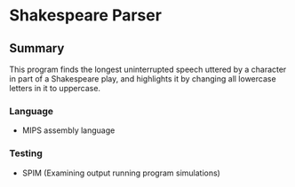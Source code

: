# Shakespeare Parser

## Summary

This program finds the longest uninterrupted speech uttered by a character in part of a Shakespeare play, and highlights it by changing all lowercase letters in it to uppercase.

### Language
* MIPS assembly language

### Testing
* SPIM (Examining output running program simulations)
